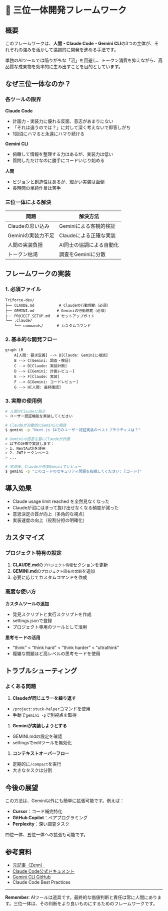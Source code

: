 # 🔺 三位一体開発フレームワーク

## 概要

このフレームワークは、**人間・Claude Code・Gemini CLI**の3つの主体が、それぞれの強みを活かして協調的に開発を進める手法です。

単独のAIツールでは陥りがちな「沼」を回避し、トークン消費を抑えながら、高品質な成果物を効率的に生み出すことを目的としています。

## なぜ三位一体なのか？

### 各ツールの限界

**Claude Code**

- 計画力・実装力に優れる反面、意志があまりにない
- 「それは違うのでは？」に対して深く考えないで即答しがち
- 1回沼にハマると永遠にハマり続ける

**Gemini CLI**

- 俯瞰して情報を整理する力はあるが、実装力は低い
- 質問しただけなのに勝手にコードいじり始める

**人間**

- ビジョンと創造性はあるが、細かい実装は面倒
- 長時間の単純作業は苦手

### 三位一体による解決

|問題          |解決方法          |
|------------|--------------|
|Claudeの思い込み |Geminiによる客観的検証|
|Geminiの実装力不足|Claudeによる正確な実装|
|人間の実装負担     |AI同士の協調による自動化 |
|トークン枯渇      |調査をGeminiに分散  |

## フレームワークの実装

### 1. 必須ファイル

```
Triforce-dev/
├── CLAUDE.md           # Claudeの行動規範（必須）
├── GEMINI.md          # Geminiの行動規範（必須）
├── PROJECT_SETUP.md   # セットアップガイド
└── .claude/
    └── commands/      # カスタムコマンド
```

### 2. 基本的な開発フロー

```mermaid
graph LR
    A[人間: 要求定義] --> B[Claude: Geminiに相談]
    B --> C[Gemini: 調査・検証]
    C --> D[Claude: 実装計画]
    D --> E[Gemini: 計画レビュー]
    E --> F[Claude: 実装]
    F --> G[Gemini: コードレビュー]
    G --> H[人間: 最終確認]
```

### 3. 実際の使用例

```bash
# 人間がClaudeに指示
> ユーザー認証機能を実装してください

# Claudeが自動的にGeminiに相談
$ gemini -p "Next.js 14でのユーザー認証実装のベストプラクティスは？"

# Geminiの回答を基にClaudeが計画
> 以下の計画で実装します：
> 1. NextAuthを使用
> 2. JWTトークンベース
> ...

# 実装後、Claudeが再度Geminiでレビュー
$ gemini -p "このコードのセキュリティ問題を指摘してください: [コード]"
```

## 導入効果

- Claude usage limit reached を全然見なくなった
- Claudeが沼にはまって抜け出せなくなる頻度が減った
- 意思決定の質が向上（多角的な視点）
- 実装速度の向上（役割分担の明確化）

## カスタマイズ

### プロジェクト特有の設定

1. **CLAUDE.md**の`プロジェクト情報`セクションを更新
1. **GEMINI.md**の`プロジェクト固有の文脈`を追加
1. 必要に応じてカスタムコマンドを作成

### 高度な使い方

**カスタムツールの追加**

- 発見スクリプトと実行スクリプトを作成
- settings.jsonで登録
- プロジェクト専用のツールとして活用

**思考モードの活用**

- “think” < “think hard” < “think harder” < “ultrathink”
- 複雑な問題ほど高レベルの思考モードを使用

## トラブルシューティング

### よくある問題

1. **Claudeが同じエラーを繰り返す**
- `/project:stuck-helper`コマンドを使用
- 手動で`gemini -p`で別視点を取得
1. **Geminiが実装しようとする**
- GEMINI.mdの設定を確認
- settingsでeditツールを無効化
1. **コンテキストオーバーフロー**
- 定期的に`/compact`を実行
- 大きなタスクは分割

## 今後の展望

この方法は、Gemini以外にも簡単に拡張可能です。例えば：

- **Cursor**：コード補完特化
- **GitHub Copilot**：ペアプログラミング
- **Perplexity**：深い調査タスク

四位一体、五位一体への拡張も可能です。

## 参考資料

- [元記事（Zenn）](https://zenn.dev/tksfjt1024/articles/5e88385bfb69fd)
- [Claude Code公式ドキュメント](https://docs.anthropic.com/claude-code)
- [Gemini CLI GitHub](https://github.com/google-gemini/gemini-cli)
- Claude Code Best Practices

-----

**Remember**: AIツールは道具です。最終的な価値判断と責任は常に人間にあります。三位一体は、その判断をより良いものにするためのフレームワークです。